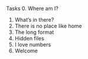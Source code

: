 Tasks
0. Where am I?
1. What’s in there?
2. There is no place like home
3. The long format
4. Hidden files
5. I love numbers
6. Welcome

